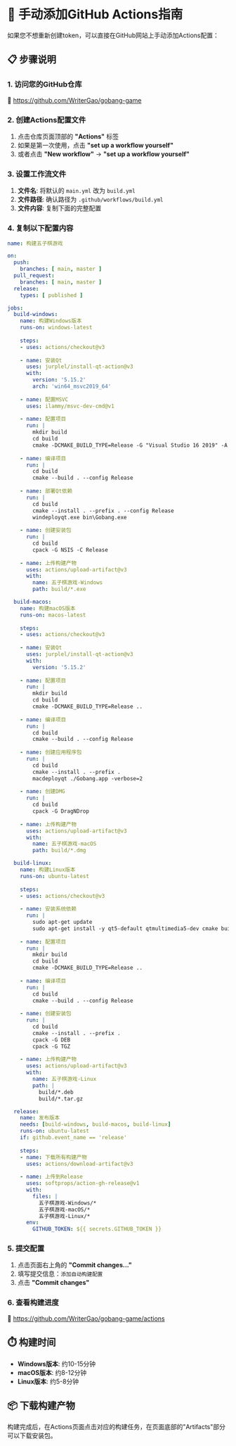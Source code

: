 # 🔧 手动添加GitHub Actions指南

如果您不想重新创建token，可以直接在GitHub网站上手动添加Actions配置：

## 📋 步骤说明

### 1. 访问您的GitHub仓库
🔗 https://github.com/WriterGao/gobang-game

### 2. 创建Actions配置文件
1. 点击仓库页面顶部的 **"Actions"** 标签
2. 如果是第一次使用，点击 **"set up a workflow yourself"**
3. 或者点击 **"New workflow"** → **"set up a workflow yourself"**

### 3. 设置工作流文件
1. **文件名**: 将默认的 `main.yml` 改为 `build.yml`
2. **文件路径**: 确认路径为 `.github/workflows/build.yml`
3. **文件内容**: 复制下面的完整配置

### 4. 复制以下配置内容
```yaml
name: 构建五子棋游戏

on:
  push:
    branches: [ main, master ]
  pull_request:
    branches: [ main, master ]
  release:
    types: [ published ]

jobs:
  build-windows:
    name: 构建Windows版本
    runs-on: windows-latest
    
    steps:
    - uses: actions/checkout@v3
    
    - name: 安装Qt
      uses: jurplel/install-qt-action@v3
      with:
        version: '5.15.2'
        arch: 'win64_msvc2019_64'
        
    - name: 配置MSVC
      uses: ilammy/msvc-dev-cmd@v1
      
    - name: 配置项目
      run: |
        mkdir build
        cd build
        cmake -DCMAKE_BUILD_TYPE=Release -G "Visual Studio 16 2019" -A x64 ..
        
    - name: 编译项目
      run: |
        cd build
        cmake --build . --config Release
        
    - name: 部署Qt依赖
      run: |
        cd build
        cmake --install . --prefix . --config Release
        windeployqt.exe bin\Gobang.exe
        
    - name: 创建安装包
      run: |
        cd build
        cpack -G NSIS -C Release
        
    - name: 上传构建产物
      uses: actions/upload-artifact@v3
      with:
        name: 五子棋游戏-Windows
        path: build/*.exe

  build-macos:
    name: 构建macOS版本
    runs-on: macos-latest
    
    steps:
    - uses: actions/checkout@v3
    
    - name: 安装Qt
      uses: jurplel/install-qt-action@v3
      with:
        version: '5.15.2'
        
    - name: 配置项目
      run: |
        mkdir build
        cd build
        cmake -DCMAKE_BUILD_TYPE=Release ..
        
    - name: 编译项目
      run: |
        cd build
        cmake --build . --config Release
        
    - name: 创建应用程序包
      run: |
        cd build
        cmake --install . --prefix .
        macdeployqt ./Gobang.app -verbose=2
        
    - name: 创建DMG
      run: |
        cd build
        cpack -G DragNDrop
        
    - name: 上传构建产物
      uses: actions/upload-artifact@v3
      with:
        name: 五子棋游戏-macOS
        path: build/*.dmg

  build-linux:
    name: 构建Linux版本
    runs-on: ubuntu-latest
    
    steps:
    - uses: actions/checkout@v3
    
    - name: 安装系统依赖
      run: |
        sudo apt-get update
        sudo apt-get install -y qt5-default qtmultimedia5-dev cmake build-essential
        
    - name: 配置项目
      run: |
        mkdir build
        cd build
        cmake -DCMAKE_BUILD_TYPE=Release ..
        
    - name: 编译项目
      run: |
        cd build
        cmake --build . --config Release
        
    - name: 创建安装包
      run: |
        cd build
        cmake --install . --prefix .
        cpack -G DEB
        cpack -G TGZ
        
    - name: 上传构建产物
      uses: actions/upload-artifact@v3
      with:
        name: 五子棋游戏-Linux
        path: |
          build/*.deb
          build/*.tar.gz

  release:
    name: 发布版本
    needs: [build-windows, build-macos, build-linux]
    runs-on: ubuntu-latest
    if: github.event_name == 'release'
    
    steps:
    - name: 下载所有构建产物
      uses: actions/download-artifact@v3
      
    - name: 上传到Release
      uses: softprops/action-gh-release@v1
      with:
        files: |
          五子棋游戏-Windows/*
          五子棋游戏-macOS/*
          五子棋游戏-Linux/*
      env:
        GITHUB_TOKEN: ${{ secrets.GITHUB_TOKEN }}
```

### 5. 提交配置
1. 点击页面右上角的 **"Commit changes..."**
2. 填写提交信息：`添加自动构建配置`
3. 点击 **"Commit changes"**

### 6. 查看构建进度
🔗 https://github.com/WriterGao/gobang-game/actions

## ⏱️ 构建时间
- **Windows版本**: 约10-15分钟
- **macOS版本**: 约8-12分钟  
- **Linux版本**: 约5-8分钟

## 📦 下载构建产物
构建完成后，在Actions页面点击对应的构建任务，在页面底部的"Artifacts"部分可以下载安装包。 